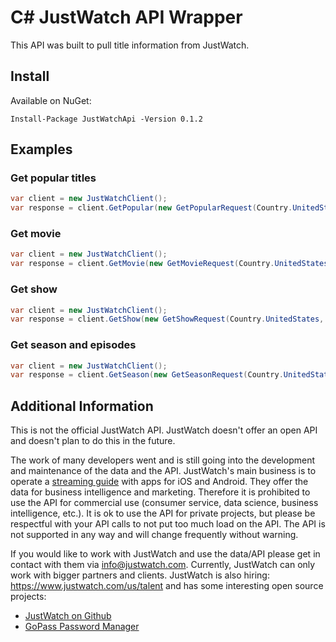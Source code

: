 # C# JustWatch API Wrapper
This API was built to pull title information from JustWatch.

## Install
Available on NuGet:
```
Install-Package JustWatchApi -Version 0.1.2
```

## Examples

### Get popular titles

```csharp
var client = new JustWatchClient();
var response = client.GetPopular(new GetPopularRequest(Country.UnitedStates));
```

### Get movie

```csharp
var client = new JustWatchClient();
var response = client.GetMovie(new GetMovieRequest(Country.UnitedStates, 122337));
```

### Get show

```csharp
var client = new JustWatchClient();
var response = client.GetShow(new GetShowRequest(Country.UnitedStates, 12));
```

### Get season and episodes

```csharp
var client = new JustWatchClient();
var response = client.GetSeason(new GetSeasonRequest(Country.UnitedStates, 9));
```

## Additional Information

This is not the official JustWatch API. JustWatch doesn't offer an open API and doesn't plan to do this in the future.

The work of many developers went and is still going into the development and maintenance of the data and the API. JustWatch's main business is to operate a [streaming guide](https://www.justwatch.com/) with apps for iOS and Android. They offer the data for business intelligence and marketing. Therefore it is prohibited to use the API for commercial use (consumer service, data science, business intelligence, etc.). It is ok to use the API for private projects, but please be respectful with your API calls to not put too much load on the API. The API is not supported in any way and will change frequently without warning.

If you would like to work with JustWatch and use the data/API please get in contact with them via [info@justwatch.com](mailto:info@justwatch.com). Currently, JustWatch can only work with bigger partners and clients.
JustWatch is also hiring: https://www.justwatch.com/us/talent and has some interesting open source projects:

- [JustWatch on Github](https://github.com/justwatchcom)
- [GoPass Password Manager](https://github.com/gopasspw/gopass)
